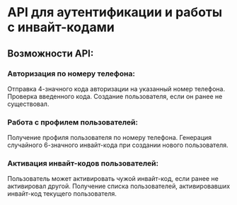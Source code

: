 # API для аутентификации и работы с инвайт-кодами

## Возможности API: 
### Авторизация по номеру телефона:

Отправка 4-значного кода авторизации на указанный номер телефона.
Проверка введенного кода.
Создание пользователя, если он ранее не существовал.

### Работа с профилем пользователей:

Получение профиля пользователя по номеру телефона.
Генерация случайного 6-значного инвайт-кода при создании нового пользователя.

### Активация инвайт-кодов пользователей:

Пользователь может активировать чужой инвайт-код, если ранее не активировал другой.
Получение списка пользователей, активировавших инвайт-код текущего пользователя.

